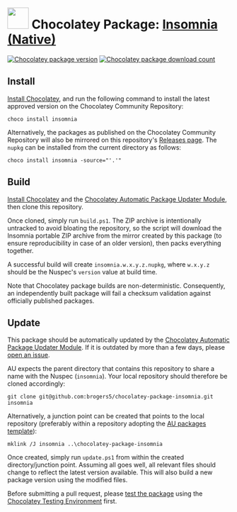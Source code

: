 ﻿# <img src="https://cdn.jsdelivr.net/gh/brogers5/chocolatey-package-insomnia@fcb4dc80f3f7db8ad5290e1732791c36f0f0ef55/insomnia.png" width="48" height="48"/> Chocolatey Package: [Insomnia (Native)](https://community.chocolatey.org/packages/insomnia)
[![Chocolatey package version](https://img.shields.io/chocolatey/v/insomnia.svg)](https://community.chocolatey.org/packages/insomnia)
[![Chocolatey package download count](https://img.shields.io/chocolatey/dt/insomnia.svg)](https://community.chocolatey.org/packages/insomnia)

## Install
[Install Chocolatey](https://chocolatey.org/install), and run the following command to install the latest approved version on the Chocolatey Community Repository:
```shell
choco install insomnia
```

Alternatively, the packages as published on the Chocolatey Community Repository will also be mirrored on this repository's [Releases page](https://github.com/brogers5/chocolatey-package-insomnia/releases). The `nupkg` can be installed from the current directory as follows:

```shell
choco install insomnia -source="'.'"
```

## Build
[Install Chocolatey](https://chocolatey.org/install) and the [Chocolatey Automatic Package Updater Module](https://github.com/majkinetor/au), then clone this repository.

Once cloned, simply run `build.ps1`. The ZIP archive is intentionally untracked to avoid bloating the repository, so the script will download the Insomnia portable ZIP archive from the mirror created by this package (to ensure reproducibility in case of an older version), then packs everything together.

A successful build will create `insomnia.w.x.y.z.nupkg`, where `w.x.y.z` should be the Nuspec's `version` value at build time.

Note that Chocolatey package builds are non-deterministic. Consequently, an independently built package will fail a checksum validation against officially published packages.

## Update
This package should be automatically updated by the [Chocolatey Automatic Package Updater Module](https://github.com/majkinetor/au). If it is outdated by more than a few days, please [open an issue](https://github.com/brogers5/chocolatey-package-insomnia/issues).

AU expects the parent directory that contains this repository to share a name with the Nuspec (`insomnia`). Your local repository should therefore be cloned accordingly:
```shell
git clone git@github.com:brogers5/chocolatey-package-insomnia.git insomnia
```

Alternatively, a junction point can be created that points to the local repository (preferably within a repository adopting the [AU packages template](https://github.com/majkinetor/au-packages-template)):
```shell
mklink /J insomnia ..\chocolatey-package-insomnia
```

Once created, simply run `update.ps1` from within the created directory/junction point. Assuming all goes well, all relevant files should change to reflect the latest version available. This will also build a new package version using the modified files.

Before submitting a pull request, please [test the package](https://docs.chocolatey.org/en-us/community-repository/moderation/package-verifier#steps-for-each-package) using the [Chocolatey Testing Environment](https://github.com/chocolatey-community/chocolatey-test-environment) first.

